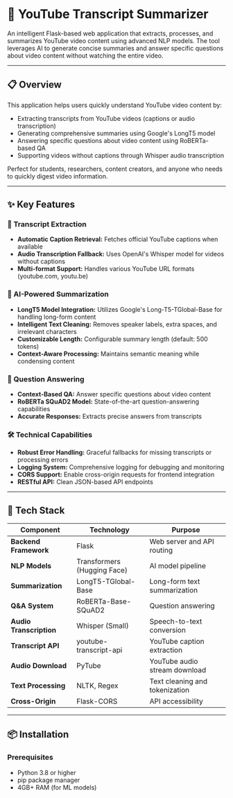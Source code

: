 # 🎥 YouTube Transcript Summarizer

An intelligent Flask-based web application that extracts, processes, and summarizes YouTube video content using advanced NLP models. The tool leverages AI to generate concise summaries and answer specific questions about video content without watching the entire video.

---

## 📋 Overview

This application helps users quickly understand YouTube video content by:
- Extracting transcripts from YouTube videos (captions or audio transcription)
- Generating comprehensive summaries using Google's LongT5 model
- Answering specific questions about video content using RoBERTa-based QA
- Supporting videos without captions through Whisper audio transcription

Perfect for students, researchers, content creators, and anyone who needs to quickly digest video information.

---

## ✨ Key Features

### 🎯 Transcript Extraction
- **Automatic Caption Retrieval:** Fetches official YouTube captions when available
- **Audio Transcription Fallback:** Uses OpenAI's Whisper model for videos without captions
- **Multi-format Support:** Handles various YouTube URL formats (youtube.com, youtu.be)

### 📝 AI-Powered Summarization
- **LongT5 Model Integration:** Utilizes Google's Long-T5-TGlobal-Base for handling long-form content
- **Intelligent Text Cleaning:** Removes speaker labels, extra spaces, and irrelevant characters
- **Customizable Length:** Configurable summary length (default: 500 tokens)
- **Context-Aware Processing:** Maintains semantic meaning while condensing content

### 💬 Question Answering
- **Context-Based QA:** Answer specific questions about video content
- **RoBERTa SQuAD2 Model:** State-of-the-art question-answering capabilities
- **Accurate Responses:** Extracts precise answers from transcripts

### 🛠️ Technical Capabilities
- **Robust Error Handling:** Graceful fallbacks for missing transcripts or processing errors
- **Logging System:** Comprehensive logging for debugging and monitoring
- **CORS Support:** Enable cross-origin requests for frontend integration
- **RESTful API:** Clean JSON-based API endpoints

---

## 🧰 Tech Stack

| Component | Technology | Purpose |
|-----------|-----------|---------|
| **Backend Framework** | Flask | Web server and API routing |
| **NLP Models** | Transformers (Hugging Face) | AI model pipeline |
| **Summarization** | LongT5-TGlobal-Base | Long-form text summarization |
| **Q&A System** | RoBERTa-Base-SQuAD2 | Question answering |
| **Audio Transcription** | Whisper (Small) | Speech-to-text conversion |
| **Transcript API** | youtube-transcript-api | YouTube caption extraction |
| **Audio Download** | PyTube | YouTube audio stream download |
| **Text Processing** | NLTK, Regex | Text cleaning and tokenization |
| **Cross-Origin** | Flask-CORS | API accessibility |

---

## 📦 Installation

### Prerequisites
- Python 3.8 or higher
- pip package manager
- 4GB+ RAM (for ML models)

